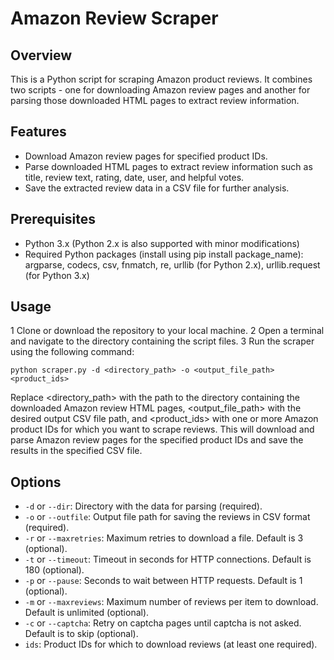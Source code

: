 # Amazon Review Scraper
## Overview
This is a Python script for scraping Amazon product reviews. It combines two scripts - one for downloading Amazon review pages and another for parsing those downloaded HTML pages to extract review information.

## Features
- Download Amazon review pages for specified product IDs.
- Parse downloaded HTML pages to extract review information such as title, review text, rating, date, user, and helpful votes.
- Save the extracted review data in a CSV file for further analysis.

## Prerequisites
- Python 3.x (Python 2.x is also supported with minor modifications)
- Required Python packages (install using pip install package_name):
 argparse, codecs, csv, fnmatch, re, urllib (for Python 2.x), urllib.request (for Python 3.x)

## Usage
1 Clone or download the repository to your local machine.
2 Open a terminal and navigate to the directory containing the script files.
3 Run the scraper using the following command:

```
python scraper.py -d <directory_path> -o <output_file_path> <product_ids>
```

Replace <directory_path> with the path to the directory containing the downloaded Amazon review HTML pages, <output_file_path> with the desired output CSV file path, and <product_ids> with one or more Amazon product IDs for which you want to scrape reviews.
This will download and parse Amazon review pages for the specified product IDs and save the results in the specified CSV file.

## Options
- `-d` or `--dir`: Directory with the data for parsing (required).
- `-o` or `--outfile`: Output file path for saving the reviews in CSV format (required).
- `-r` or `--maxretries`: Maximum retries to download a file. Default is 3 (optional).
- `-t` or `--timeout`: Timeout in seconds for HTTP connections. Default is 180 (optional).
- `-p` or `--pause`: Seconds to wait between HTTP requests. Default is 1 (optional).
- `-m` or `--maxreviews`: Maximum number of reviews per item to download. Default is unlimited (optional).
- `-c` or `--captcha`: Retry on captcha pages until captcha is not asked. Default is to skip (optional).
- `ids`: Product IDs for which to download reviews (at least one required).
